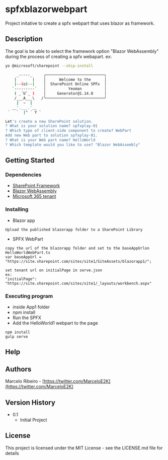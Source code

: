 # spfxblazorwebpart

Project initative to create a spfx webpart that uses blazor as framework.

## Description

The goal is be able to select the framework option "Blazor WebAssembly" during the process of creating a spfx webapart.
ex:

```sh
yo @microsoft/sharepoint --skip-install

     _-----_     ╭──────────────────────────╮
    |       |    │      Welcome to the      │
    |--(o)--|    │  SharePoint Online SPFx  │
   `---------´   │          Yeoman          │
    ( _´U`_ )    │     Generator@1.14.0     │
    /___A___\   /╰──────────────────────────╯
     |  ~  |
   __'.___.'__
 ´   `  |° ´ Y `

Let's create a new SharePoint solution.
? What is your solution name? spfxplay-01
? Which type of client-side component to create? WebPart
Add new Web part to solution spfxplay-01.
? What is your Web part name? HelloWorld
? Which template would you like to use? "Blazor WebAssembly"
```



## Getting Started

### Dependencies

* [SharePoint Framework](https://aka.ms/spfx)
* [Blazor WebAssembly](https://dotnet.microsoft.com/pt-br/apps/aspnet/web-apps/blazor)
* [Microsoft 365 tenant](https://docs.microsoft.com/en-us/sharepoint/dev/spfx/set-up-your-developer-tenant)

### Installing

* Blazor app
```
Upload the published blazorapp folder to a SharePoint Library
``` 

* SPFX WebPart
```
copy the url of the blazorapp folder and set to the baseAppUrlon HelloWorldWebPart.ts  
var baseAppUrl = "https://site.sharepoint.com/sites/site1/SiteAssets/blazorapp1/";

set tenant url on initialPage in serve.json
ex:
"initialPage": "https://site.sharepoint.com/sites/site1/_layouts/workbench.aspx"
```

### Executing program

* inside App1 folder
* npm install
* Run the SPFX
* Add the HelloWorld1 webpart to the page
```
npm install
gulp serve
```

## Help


## Authors

Marcelo Ribeiro - 
[https://twitter.com/MarceloE2K](https://twitter.com/MarceloE2K)

## Version History

* 0.1
    * Initial Project

## License

This project is licensed under the MIT License - see the LICENSE.md file for details
